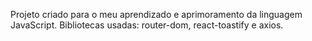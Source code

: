 Projeto criado para o meu aprendizado e aprimoramento da linguagem JavaScript.
Bibliotecas usadas: router-dom, react-toastify e axios.